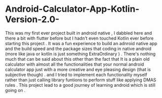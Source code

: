 ﻿# Android-Calculator-App-Kotlin-Version-2.0-
This was my first ever project built in android native , I dabbled here and there a bit with flutter before but I hadn't even touched Kotlin ever before starting this project . It was a fun experience to build an adnroid native app and the build speed and the package sizes that coding in native android (more like java or kotlin is just something ExtraOrdinary ) . 
There's nothing much that can be said about this other than the fact that It is a plain old calculator with almost all the functionalities that your normal android calculator app just with a more creative and eye pleasing design (that is subjective though) . and I tried to implement each functionality myself rather than just calling library funtions to perform stuff like applying DMAS rules . This project lead to a good journey of learning android which is still going on .
